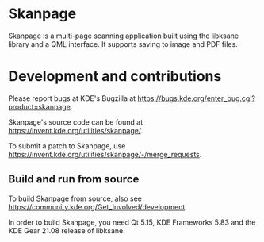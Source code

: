 <!--
 SPDX-FileCopyrightText: 2021 by Alexander Stippich <a.stippich@gmx.net>

 SPDX-License-Identifier: GPL-2.0-only OR GPL-3.0-only OR LicenseRef-KDE-Accepted-GPL
-->


# Skanpage

Skanpage is a multi-page scanning application built using the libksane library and a QML interface.
It supports saving to image and PDF files.

# Development and contributions

Please report bugs at KDE's Bugzilla at https://bugs.kde.org/enter_bug.cgi?product=skanpage.

Skanpage's source code can be found at https://invent.kde.org/utilities/skanpage/.

To submit a patch to Skanpage, use https://invent.kde.org/utilities/skanpage/-/merge_requests.

## Build and run from source

To build Skanpage from source, also see https://community.kde.org/Get_Involved/development.

In order to build Skanpage, you need Qt 5.15, KDE Frameworks 5.83 and the KDE Gear 21.08 release of libksane.
